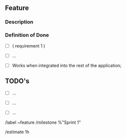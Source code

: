 ## Feature

### Description

### Definition of Done
<!-- Things a feature requires to work and be considered complete -->
- [ ] ( requirement 1 )
- [ ] ...
- [ ] Works when integrated into the rest of the application;


## TODO's
<!-- Tasks relating to this feature 
	(ex.: -[ ] <description> <associated task> -->
- [ ] ... 
- [ ] ...
- [ ] ...


/label ~feature
/milestone %"Sprint 1"

<!--- /estimate time_spent -->
/estimate 1h
